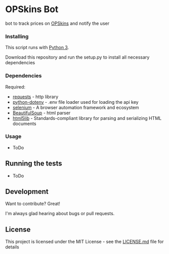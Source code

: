 # OPSkins Bot

bot to track prices on [OPSkins](https://opskins.com) and notify the user


### Installing
This script runs with [Python 3](https://www.python.org).

Download this repository and run the setup.py to install all necessary dependencies

### Dependencies


Required:

* [requests](https://github.com/requests/requests) - http library
* [python-dotenv](https://github.com/theskumar/python-dotenv) - .env file loader used for loading the api key
* [selenium](https://github.com/SeleniumHQ/selenium) - A browser automation framework and ecosystem
* [BeautifulSoup](https://www.crummy.com/software/BeautifulSoup) - html parser
* [html5lib](https://github.com/html5lib/html5lib-python) - Standards-compliant library for parsing and serializing HTML documents

### Usage

 - ToDo

## Running the tests

 - ToDo

## Development
Want to contribute? Great!

I'm always glad hearing about bugs or pull requests.


## License

This project is licensed under the MIT License - see the [LICENSE.md](LICENSE.md) file for details
